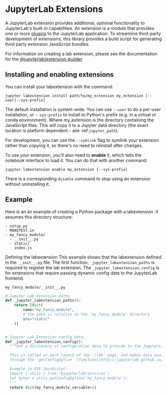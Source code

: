# JupyterLab Extensions

A JupyterLab extension provides additional, optional functionality to JupyterLab's built-in capabilities. An extension is a module that provides one or more [plugins](plugins.html) to the JupyterLab application. To streamline third-party development of extensions, this library provides a build script for generating third party extension JavaScript bundles.

For information on creating a lab extension, please see the documentation for
the [@jupyterlab/extension-builder](https://github.com/jupyterlab/extension-builder).


## Installing and enabling extensions

You can install your labextension with the command:

`jupyter labextension install path/to/my_extension my_extension [--user|--sys-prefix]`

The default installation is system-wide. You can use ``--user`` to do a per-user installation,
or ``--sys-prefix`` to install to Python's prefix (e.g. in a virtual or conda environment).
Where my_extension is the directory containing the JavaScript files.
This will copy it to a Jupyter data directory (the exact location is platform
dependent - see :ref:`jupyter_path`).

For development, you can use the ``--symlink`` flag to symlink your extension
rather than copying it, so there's no need to reinstall after changes.

To use your extension, you'll also need to **enable** it, which tells the
notebook interface to load it. You can do that with another command:

`jupyter labextension enable my_extension [--sys-prefix]`

There is a corresponding ``disable`` command to stop using an
extension without uninstalling it.


## Example 
Here is an an example of creating a Python package with a labextension.  It assumes this directory structure:

```
- setup.py
- MANIFEST.in
- my_fancy_module/
  - __init__.py
  - static/
    index.js
```

Defining the labextension
This example shows that the labextension defined in the `__init__.py` file. 
The first function, `_jupyter_labextension_paths` is required to register the 
lab extension.  The `_jupyter_labextension_config` is for extensions that
require passing dynamic config data to the JupyterLab frontend.

`my_fancy_module/__init__.py`

```python
# Jupyter Lab Extension paths
def _jupyter_labextension_paths():
    return [dict(
        name="my_fancy_module",
        # the path is relative to the `my_fancy_module` directory
        src="static"
    )]


# Jupyter Lab Extension config data.
def _jupyter_labextension_config():
  """Get a dictionary of configuration data to provide to the JupyterLab frontend.

  This is called at each launch of the `/lab` page, and makes data available 
  through the `getConfigOption` [function](http://jupyterlab.github.io/services/globals.html#getconfigoption).

  Example in ES6 JavaScript:
  import { utils } from '@jupyterlab/services';
  let myVar = utils.getConfigOption('my_fancy_module');
  """
  return dict(my_fancy_module_variable=1)
```
